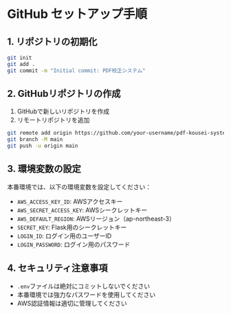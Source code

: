 # GitHub セットアップ手順

## 1. リポジトリの初期化

```bash
git init
git add .
git commit -m "Initial commit: PDF校正システム"
```

## 2. GitHubリポジトリの作成

1. GitHubで新しいリポジトリを作成
2. リモートリポジトリを追加

```bash
git remote add origin https://github.com/your-username/pdf-kousei-system.git
git branch -M main
git push -u origin main
```

## 3. 環境変数の設定

本番環境では、以下の環境変数を設定してください：

- `AWS_ACCESS_KEY_ID`: AWSアクセスキー
- `AWS_SECRET_ACCESS_KEY`: AWSシークレットキー
- `AWS_DEFAULT_REGION`: AWSリージョン（ap-northeast-3）
- `SECRET_KEY`: Flask用のシークレットキー
- `LOGIN_ID`: ログイン用のユーザーID
- `LOGIN_PASSWORD`: ログイン用のパスワード

## 4. セキュリティ注意事項

- `.env`ファイルは絶対にコミットしないでください
- 本番環境では強力なパスワードを使用してください
- AWS認証情報は適切に管理してください
